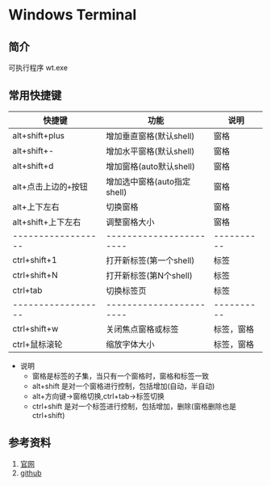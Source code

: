 # Windows Terminal

## 简介

可执行程序 wt.exe

## 常用快捷键

| 快捷键                | 功能                        | 说明       |
| --------------------- | --------------------------- | ---------- |
| alt+shift+plus        | 增加垂直窗格(默认shell)     | 窗格       |
| alt+shift+-           | 增加水平窗格(默认shell)     | 窗格       |
| alt+shift+d           | 增加窗格(auto默认shell)     | 窗格       |
| alt+点击上边的`+`按钮 | 增加选中窗格(auto指定shell) | 窗格       |
| alt+上下左右          | 切换窗格                    | 窗格       |
| alt+shift+上下左右    | 调整窗格大小                | 窗格       |
| ------------------    | -----------------------     | ---------- |
| ctrl+shift+1          | 打开新标签(第一个shell)     | 标签       |
| ctrl+shift+N          | 打开新标签(第N个shell)      | 标签       |
| ctrl+tab              | 切换标签页                  | 标签       |
| ------------------    | -----------------------     | ---------- |
| ctrl+shift+w          | 关闭焦点窗格或标签          | 标签，窗格 |
| ctrl+鼠标滚轮         | 缩放字体大小                | 标签，窗格 |

- 说明
  - 窗格是标签的子集，当只有一个窗格时，窗格和标签一致
  - alt+shift 是对一个窗格进行控制，包括增加(自动，半自动)
  - alt+方向键->窗格切换,ctrl+tab->标签切换
  - ctrl+shift 是对一个标签进行控制，包括增加，删除(窗格删除也是ctrl+shift)

## 参考资料

1. [官网](https://docs.microsoft.com/zh-cn/windows/terminal)
2. [github](https://github.com/microsoft/terminal)
